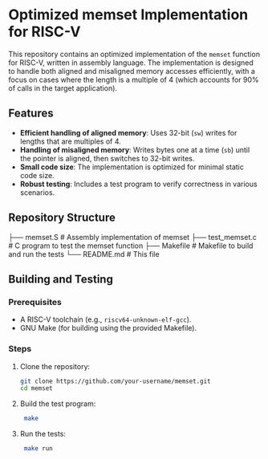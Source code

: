 # Optimized memset Implementation for RISC-V

This repository contains an optimized implementation of the `memset` function for RISC-V, written in assembly language. The implementation is designed to handle both aligned and misaligned memory accesses efficiently, with a focus on cases where the length is a multiple of 4 (which accounts for 90% of calls in the target application).

## Features
- **Efficient handling of aligned memory**: Uses 32-bit (`sw`) writes for lengths that are multiples of 4.
- **Handling of misaligned memory**: Writes bytes one at a time (`sb`) until the pointer is aligned, then switches to 32-bit writes.
- **Small code size**: The implementation is optimized for minimal static code size.
- **Robust testing**: Includes a test program to verify correctness in various scenarios.

## Repository Structure
├── memset.S # Assembly implementation of memset
├── test_memset.c # C program to test the memset function
├── Makefile # Makefile to build and run the tests
└── README.md # This file


## Building and Testing

### Prerequisites
- A RISC-V toolchain (e.g., `riscv64-unknown-elf-gcc`).
- GNU Make (for building using the provided Makefile).

### Steps
1. Clone the repository:
   ```bash
   git clone https://github.com/your-username/memset.git
   cd memset


2. Build the test program:
   ```bash
    make


3. Run the tests:
   ```bash
    make run
